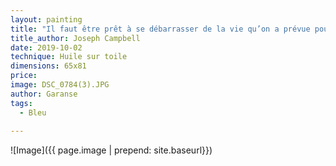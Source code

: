 ```yaml
---
layout: painting
title: "Il faut être prêt à se débarrasser de la vie qu’on a prévue pour avoir la vie qui nous attend."              
title_author: Joseph Campbell 
date: 2019-10-02
technique: Huile sur toile
dimensions: 65x81
price: 
image: DSC_0784(3).JPG
author: Garanse
tags:
  - Bleu
  
---
```

![Image]({{ page.image | prepend: site.baseurl}})